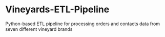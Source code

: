 # Vineyards-ETL-Pipeline
Python-based ETL pipeline for processing orders and contacts data from seven different vineyard brands

